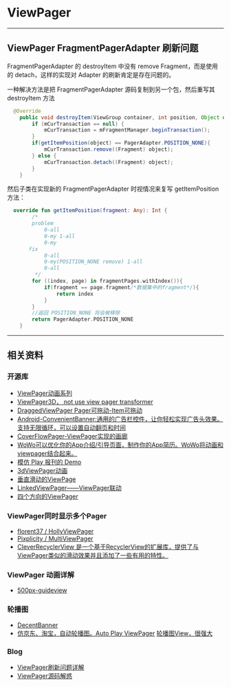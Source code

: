 # ViewPager

---
## ViewPager FragmentPagerAdapter 刷新问题

FragmentPagerAdapter 的 destroyItem 中没有 remove Fragment，而是使用的 detach，这样的实现对 Adapter 的刷新肯定是存在问题的。

一种解决方法是把 FragmentPagerAdapter 源码复制到另一个包，然后重写其 destroyItem 方法

```java
  @Override
    public void destroyItem(ViewGroup container, int position, Object object) {
        if (mCurTransaction == null) {
            mCurTransaction = mFragmentManager.beginTransaction();
        }
        if(getItemPosition(object) == PagerAdapter.POSITION_NONE){
            mCurTransaction.remove((Fragment) object);
        } else {
            mCurTransaction.detach((Fragment) object);
        }
    }
```

然后子类在实现新的 FragmentPagerAdapter 时视情况来复写 getItemPosition 方法：

```kotlin
  override fun getItemPosition(fragment: Any): Int {
        /*
        problem
            0-all
            0-my 1-all
            0-my
       fix
            0-all
            0-my(POSITION_NONE remove) 1-all
            0-all
         */
        for ((index, page) in fragmentPages.withIndex()){
            if(fragment == page.fragment/*数据集中的fragment*/){
                return index
            }
        }
        //返回 POSITION_NONE 将会被移除
        return PagerAdapter.POSITION_NONE
    }
```


---
## 相关资料

### 开源库

- [ ViewPager动画系列]( http://www.lightskystreet.com/2014/12/15/viewpager-anim/ )
- [ViewPager3D， not use view pager transformer ](https://github.com/geminiwen/AndroidCubeDemo)
- [DraggedViewPager Pager可拖动-Item可拖动](https://github.com/yueban/DraggedViewPager)
- [Android-ConvenientBanner:通用的广告栏控件，让你轻松实现广告头效果。支持无限循环，可以设置自动翻页和时间](https://github.com/saiwu-bigkoo/Android-ConvenientBanner)
- [CoverFlowPager-ViewPager实现的画廊](https://github.com/Hongchae/CoverFlowPager)
- [WoWo可以优化你的App介绍/引导页面，制作你的App简历。WoWo将动画和viewpager结合起来。](https://github.com/Nightonke/WoWoViewPager/blob/master/README-ZH.md)
- [模仿 Play 报刊的 Demo](https://github.com/naman14/PlayNewsStandDemo)
- [3dViewPager动画](https://github.com/ToxicBakery/ViewPagerTransforms)
- [垂直滑动的ViewPage](https://github.com/Telenav/ExpandablePager)
- [LinkedViewPager——ViewPager联动](https://github.com/jianghejie/LinkedViewPager)
- [四个方向的ViewPager](https://github.com/DevLight-Mobile-Agency/InfiniteCycleViewPager)

### ViewPager同时显示多个Pager

- [florent37 / HollyViewPager](https://github.com/florent37/HollyViewPager)
- [Pixplicity / MultiViewPager](https://github.com/Pixplicity/MultiViewPager)
- [CleverRecyclerView 是一个基于RecyclerView的扩展库，提供了与ViewPager类似的滑动效果并且添加了一些有用的特性。](https://github.com/luckyandyzhang/CleverRecyclerView)


###  ViewPager 动画详解

- [500px-guideview](https://github.com/hanks-zyh/500px-guideview)

### 轮播图

- [DecentBanner](https://github.com/chengdazhi/DecentBanner)
- [仿京东、淘宝，自动轮播图。Auto Play ViewPager](https://github.com/xyzlf/AutoPlayViewPager)
[轮播图View，很强大](https://github.com/sayyam/carouselview)


### Blog

- [ViewPager刷新问题详解](http://www.jianshu.com/p/266861496508)
- [ViewPager源码解惑](http://www.jianshu.com/p/85afaf9e8f6e)
